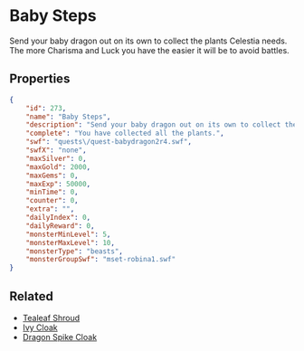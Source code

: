 # Baby Steps

Send your baby dragon out on its own to collect the plants Celestia needs. The more Charisma and Luck you have the easier it will be to avoid battles.

## Properties

```json
{
    "id": 273,
    "name": "Baby Steps",
    "description": "Send your baby dragon out on its own to collect the plants Celestia needs. The more Charisma and Luck you have the easier it will be to avoid battles.",
    "complete": "You have collected all the plants.",
    "swf": "quests\/quest-babydragon2r4.swf",
    "swfX": "none",
    "maxSilver": 0,
    "maxGold": 2000,
    "maxGems": 0,
    "maxExp": 50000,
    "minTime": 0,
    "counter": 0,
    "extra": "",
    "dailyIndex": 0,
    "dailyReward": 0,
    "monsterMinLevel": 5,
    "monsterMaxLevel": 10,
    "monsterType": "beasts",
    "monsterGroupSwf": "mset-robina1.swf"
}
```

## Related

- [Tealeaf Shroud](../items/1895-tealeaf-shroud.md)
- [Ivy Cloak](../items/1896-ivy-cloak.md)
- [Dragon Spike Cloak](../items/1897-dragon-spike-cloak.md)

